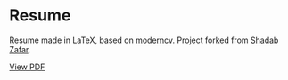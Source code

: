 
# Resume

Resume made in LaTeX, based on [moderncv](https://www.ctan.org/pkg/moderncv). Project forked from [Shadab Zafar](https://github.com/dufferzafar/resume/).

[View PDF](https://github.com/harman052/resume/blob/master/resume.pdf)
